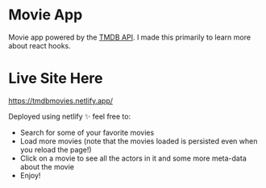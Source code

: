 # Movie App 
Movie app powered by the [TMDB API](https://www.themoviedb.org/). I made this primarily to learn more about react hooks. 

# Live Site Here
https://tmdbmovies.netlify.app/

Deployed using netlify ✨ feel free to:
- Search for some of your favorite movies
- Load more movies (note that the movies loaded is persisted even when you reload the page!)
- Click on a movie to see all the actors in it and some more meta-data about the movie
- Enjoy!


